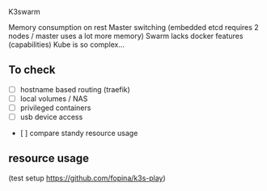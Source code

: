 K3swarm

Memory consumption on rest
Master switching (embedded etcd requires 2 nodes / master uses a lot more memory)
Swarm lacks docker features (capabilities)
Kube is so complex...

## To check

* [ ] hostname based routing (traefik)
* [ ] local volumes / NAS
* [ ] privileged containers
* [ ] usb device access
* [ ] compare standy resource usage

## resource usage

(test setup https://github.com/fopina/k3s-play)

